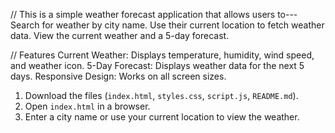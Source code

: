 
// This is a simple weather forecast application that allows users to---
 Search for weather by city name.
 Use their current location to fetch weather data.
 View the current weather and a 5-day forecast.

// Features
Current Weather: Displays temperature, humidity, wind speed, and weather icon.
5-Day Forecast: Displays weather data for the next 5 days.
Responsive Design: Works on all screen sizes.

1. Download the files (`index.html`, `styles.css`, `script.js`, `README.md`).
2. Open `index.html` in a browser.
3. Enter a city name or use your current location to view the weather.
